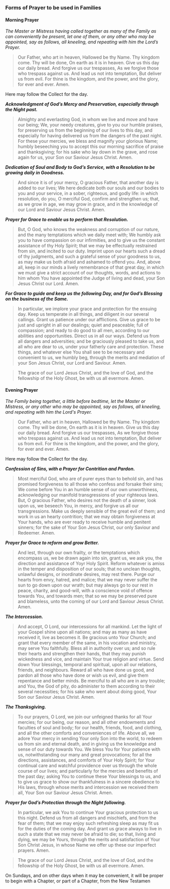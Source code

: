 ### Forms of Prayer to be used in Families

#### Morning Prayer

*The Master or Mistress having called together as many of the Family as can conveniently be present, let one of them, or any other who may be appointed, say as follows, all kneeling, and repeating with him the Lord’s Prayer.*

> Our Father, who art in heaven, Hallowed be thy Name. Thy kingdom come. Thy will be done, On earth as it is in heaven. Give us this day our daily bread. And forgive us our trespasses, As we forgive those who trespass against us. And lead us not into temptation, But deliver us from evil. For thine is the kingdom, and the power, and the glory, for ever and ever. Amen.

Here may follow the Collect for the day.

**_Acknowledgment of God’s Mercy and Preservation, especially through the Night past._**

> Almighty and everlasting God, in whom we live and move and have our being; We, your needy creatures, give to you our humble praises, for preserving us from the beginning of our lives to this day, and especially for having delivered us from the dangers of the past night. For these your mercies, we bless and magnify your glorious Name; humbly beseeching you to accept this our morning sacrifice of praise and thanksgiving; for his sake who lay down in the grave, and rose again for us, your Son our Saviour Jesus Christ. Amen.

**_Dedication of Soul and Body to God’s Service,
with a Resolution to be growing daily in Goodness._**

> And since it is of your mercy, O gracious Father, that another day is added to our lives; We here dedicate both our souls and our bodies to you and your service, in a sober, righteous, and godly life: in which resolution, do you, O merciful God, confirm and strengthen us; that, as we grow in age, we may grow in grace, and in the knowledge of our Lord and Saviour Jesus Christ. Amen.

**_Prayer for Grace to enable us to perform that Resolution._**

> But, O God, who knows the weakness and corruption of our nature, and the many temptations which we daily meet with; We humbly ask you to have compassion on our infirmities, and to give us the constant assistance of thy Holy Spirit; that we may be effectually restrained from sin, and incited to our duty. Imprint upon our hearts such a dread of thy judgments, and such a grateful sense of your goodness to us, as may make us both afraid and ashamed to offend you. And, above all, keep in our minds a lively remembrance of that great day, in which we must give a strict account of our thoughts, words, and actions to him whom You have appointed the Judge of living and dead, your Son Jesus Christ our Lord. Amen.

**_For Grace to guide and keep us the following Day,
and for God’s Blessing on the business of the Same._**

> In particular, we implore your grace and protection for the ensuing day. Keep us temperate in all things, and diligent in our several callings. Grant us patience under our afflictions. Give us grace to be just and upright in all our dealings; quiet and peaceable; full of compassion; and ready to do good to all men, according to our abilities and opportunities. Direct us in all our ways. Defend us from all dangers and adversities; and be graciously pleased to take us, and all who are dear to us, under your fatherly care and protection. These things, and whatever else You shall see to be necessary and convenient to us, we humbly beg, through the merits and mediation of your Son Jesus Christ, our Lord and Saviour. Amen.

> The grace of our Lord Jesus Christ, and the love of God, and the fellowship of the Holy Ghost, be with us all evermore. Amen.

#### Evening Prayer

*The Family being together, a little before bedtime, let the Master or Mistress, or any other who may be appointed, say as follows, all kneeling, and repeating with him the Lord's Prayer.*

> Our Father, who art in heaven, Hallowed be thy Name. Thy kingdom come. Thy will be done, On earth as it is in heaven. Give us this day our daily bread. And forgive us our trespasses, As we forgive those who trespass against us. And lead us not into temptation, But deliver us from evil. For thine is the kingdom, and the power, and the glory, for ever and ever. Amen.

Here may follow the Collect for the day.

**_Confession of Sins, with a Prayer for Contrition
and Pardon._**

> Most merciful God, who are of purer eyes than to behold sin, and has promised forgiveness to all those who confess and forsake their sins; We come before You in an humble sense of our own unworthiness, acknowledging our manifold transgressions of your righteous laws. But, O gracious Father, who desires not the death of a sinner, look upon us, we beseech You, in mercy, and forgive us all our transgressions. Make us deeply sensible of the great evil of them; and work in us an hearty contrition; that we may obtain forgiveness at Your hands, who are ever ready to receive humble and penitent sinners; for the sake of Your Son Jesus Christ, our only Saviour and Redeemer. Amen.

**_Prayer for Grace to reform and grow Better._**

> And lest, through our own frailty, or the temptations which encompass us, we be drawn again into sin, grant us, we ask you, the direction and assistance of Yoyr Holy Spirit. Reform whatever is amiss in the temper and disposition of our souls; that no unclean thoughts, unlawful designs, or inordinate desires, may rest there. Purge our hearts from envy, hatred, and malice; that we may never suffer the sun to go down upon our wrath; but may always go to our rest in peace, charity, and good-will, with a conscience void of offence towards You, and towards men; that so we may be preserved pure and blameless, unto the coming of our Lord and Saviour Jesus Christ. Amen.

**_The Intercession._**

> And accept, O Lord, our intercessions for all mankind. Let the light of your Gospel shine upon all nations; and may as many as have received it, live as becomes it. Be gracious unto Your Church; and grant that every member of the same, in his vocation and ministry, may serve You faithfully. Bless all in authority over us; and so rule their hearts and strengthen their hands, that they may punish wickedness and vice, and maintain Your true religion and virtue. Send down Your blessings, temporal and spiritual, upon all our relations, friends, and neighbours. Reward all who have done us good, and pardon all those who have done or wish us evil, and give them repentance and better minds. Be merciful to all who are in any trouble; and You, the God of pity, do administer to them according to their several necessities; for his sake who went about doing good, Your Son our Saviour Jesus Christ. Amen.

**_The Thanksgiving._**

> To our prayers, O Lord, we join our unfeigned thanks for all Your mercies; for our being, our reason, and all other endowments and faculties of soul and body; for our health, friends, food, and clothing, and all the other comforts and conveniences of life. Above all, we adore Your mercy in sending Your only Son into the world, to redeem us from sin and eternal death, and in giving us the knowledge and sense of our duty towards You. We bless You for Your patience with us, notwithstanding our many and great provocations; for all the directions, assistances, and comforts of Your Holy Spirit; for Your continual care and watchful providence over us through the whole course of our lives; and particularly for the mercies and benefits of the past day; asking You to continue these Your blessings to us, and to give us grace to show our thankfulness in a sincere obedience to His laws, through whose merits and intercession we received them all, Your Son our Saviour Jesus Christ. Amen.

**_Prayer for God’s Protection through the Night following._**

> In particular, we ask You to continue Your gracious protection to us this night. Defend us from all dangers and mischiefs, and from the fear of them; that we may enjoy such refreshing sleep as may fit us for the duties of the coming day. And grant us grace always to live in such a state that we may never be afraid to die; so that, living and dying, we may be Yours, through the merits and satisfaction of Your Son Christ Jesus, in whose Name we offer up these our imperfect prayers. Amen.

> The grace of our Lord Jesus Christ, and the love of God, and the fellowship of the Holy Ghost, be with us all evermore. Amen.

On Sundays, and on other days when it may be convenient, it will be proper to begin with a Chapter, or part of a Chapter, from the New Testamen
